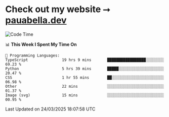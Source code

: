 # Check out my website ⭢ [pauabella.dev](https://pauabella.dev)

<!--START_SECTION:waka-->
![Code Time](http://img.shields.io/badge/Code%20Time-4%2C249%20hrs%2030%20mins-blue)

📊 **This Week I Spent My Time On** 

```text
💬 Programming Languages: 
TypeScript               19 hrs 9 mins       █████████████████░░░░░░░░   69.23 % 
Python                   5 hrs 39 mins       █████░░░░░░░░░░░░░░░░░░░░   20.47 % 
CSS                      1 hr 55 mins        ██░░░░░░░░░░░░░░░░░░░░░░░   06.98 % 
Other                    22 mins             ░░░░░░░░░░░░░░░░░░░░░░░░░   01.37 % 
Image (svg)              15 mins             ░░░░░░░░░░░░░░░░░░░░░░░░░   00.95 % 
```


 Last Updated on 24/03/2025 18:07:58 UTC
<!--END_SECTION:waka-->
